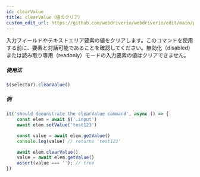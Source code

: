 ```yaml
---
id: clearValue
title: clearValue（値のクリア）
custom_edit_url: https://github.com/webdriverio/webdriverio/edit/main/packages/webdriverio/src/commands/element/clearValue.ts
---
```


入力フィールドやテキストエリア要素の値をクリアします。このコマンドを使用する前に、要素と対話可能であることを確認してください。無効化（disabled）または読み取り専用（readonly）モードの入力要素の値はクリアできません。

##### 使用法

```js
$(selector).clearValue()
```

##### 例

```js title="clearValue.js"
it('should demonstrate the clearValue command', async () => {
    const elem = await $('.input')
    await elem.setValue('test123')

    const value = await elem.getValue()
    console.log(value) // returns 'test123'

    await elem.clearValue()
    value = await elem.getValue()
    assert(value === ''); // true
})
```